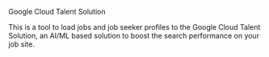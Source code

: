 Google Cloud Talent Solution

This is a tool to load jobs and job seeker profiles to the Google Cloud Talent Solution, an AI/ML based solution to boost the search performance on your job site. 

